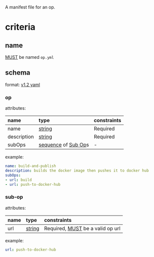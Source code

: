 A manifest file for an op.

# criteria

## name

[MUST](index.md#requirements) be named `op.yml`

## schema

format: [v1.2 yaml](http://www.yaml.org/spec/1.2/spec.html)

### op
attributes:

| name | type | constraints |
| :---- | :---- | :--- |
| name | [string](http://yaml.org/type/str.html) | Required |
| description | [string](http://yaml.org/type/str.html) | Required |
| subOps | [sequence](http://yaml.org/type/seq.html) of [Sub Op](#sub-op)s | - |

example:
```YAML
name: build-and-publish
description: builds the docker image then pushes it to docker hub
subOps: 
- url: build
- url: push-to-docker-hub
```

### sub-op
attributes:

| name | type                                    | constraints                                                  |
|:-----|:----------------------------------------|:-------------------------------------------------------------|
| url  | [string](http://yaml.org/type/str.html) | Required, [MUST](index.md#requirements) be a valid op url |

example:
```YAML
url: push-to-docker-hub
```


